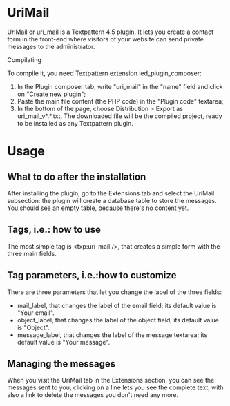 UriMail
=======

UriMail or uri_mail is a Textpattern 4.5 plugin.
It lets you create a contact form in the front-end where visitors of your website can send private messages to the administrator.


Compilating

To compile it, you need Textpattern extension ied_plugin_composer:
1. In the Plugin composer tab, write "uri_mail" in the "name" field and click on "Create new plugin";
2. Paste the main file content (the PHP code) in the "Plugin code" textarea;
3. In the bottom of the page, choose Distribution > Export as uri_mail_v*.*.txt.
The downloaded file will be the compiled project, ready to be installed as any Textpattern plugin.


Usage
=====

What to do after the installation
---------------------------------

After installing the plugin, go to the Extensions tab and select the UriMail subsection: the plugin will create a database table to store the messages.
You should see an empty table, because there's no content yet.

Tags, i.e.: how to use
----------------------

The most simple tag is <txp:uri_mail />, that creates a simple form with the three main fields.

Tag parameters, i.e.:how to customize
-------------------------------------

There are three parameters that let you change the label of the three fields:
* mail_label, that changes the label of the email field; its default value is "Your email".
* object_label, that changes the label of the object field; its default value is "Object".
* message_label, that changes the label of the message textarea; its default value is "Your message".

Managing the messages
---------------------

When you visit the UriMail tab in the Extensions section, you can see the messages sent to you; clicking on a line lets you see the complete text, with also a link to delete the messages you don't need any more.

